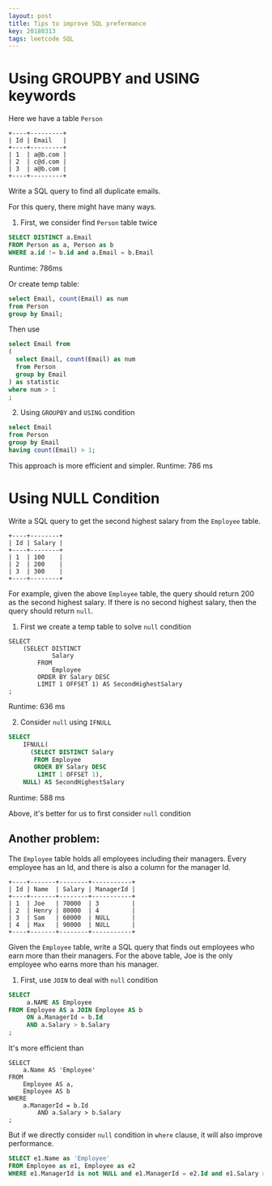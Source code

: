```yaml
---
layout: post
title: Tips to improve SQL prefermance
key: 20180313
tags: leetcode SQL
---
```


# Using GROUPBY and USING keywords

Here we have a table `Person`
```
+----+---------+
| Id | Email   |
+----+---------+
| 1  | a@b.com |
| 2  | c@d.com |
| 3  | a@b.com |
+----+---------+
```

Write a SQL query to find all duplicate emails.

For this query, there might have many ways.
1. First, we consider find `Person` table twice
```sql
SELECT DISTINCT a.Email
FROM Person as a, Person as b
WHERE a.id != b.id and a.Email = b.Email
```
Runtime: 786ms

Or create temp table:
```sql
select Email, count(Email) as num
from Person
group by Email;
```

Then use
```sql
select Email from
(
  select Email, count(Email) as num
  from Person
  group by Email
) as statistic
where num > 1
;
```

2. Using `GROUPBY` and `USING` condition
```sql
select Email
from Person
group by Email
having count(Email) > 1;
```
This approach is more efficient and simpler.
Runtime: 786 ms

# Using NULL Condition 
Write a SQL query to get the second highest salary from the `Employee` table.
```
+----+--------+
| Id | Salary |
+----+--------+
| 1  | 100    |
| 2  | 200    |
| 3  | 300    |
+----+--------+
```

For example, given the above `Employee` table, the query should return 200 as the second highest salary. If there is no second highest salary, then the query should return `null`.

1. First we create a temp table to solve `null` condition
```
SELECT
    (SELECT DISTINCT
            Salary
        FROM
            Employee
        ORDER BY Salary DESC
        LIMIT 1 OFFSET 1) AS SecondHighestSalary
;
```

Runtime: 636 ms

2. Consider `null` using `IFNULL`
```sql
SELECT
    IFNULL(
      (SELECT DISTINCT Salary
       FROM Employee
       ORDER BY Salary DESC
        LIMIT 1 OFFSET 1),
    NULL) AS SecondHighestSalary
```
Runtime: 588 ms

Above, it's better for us to first consider `null` condition

## Another problem:

The `Employee` table holds all employees including their managers. Every employee has an Id, and there is also a column for the manager Id.

```
+----+-------+--------+-----------+
| Id | Name  | Salary | ManagerId |
+----+-------+--------+-----------+
| 1  | Joe   | 70000  | 3         |
| 2  | Henry | 80000  | 4         |
| 3  | Sam   | 60000  | NULL      |
| 4  | Max   | 90000  | NULL      |
+----+-------+--------+-----------+
```

Given the `Employee` table, write a SQL query that finds out employees who earn more than their managers. For the above table, Joe is the only employee who earns more than his manager.

1. First, use `JOIN` to deal with `null` condition
```sql
SELECT
     a.NAME AS Employee
FROM Employee AS a JOIN Employee AS b
     ON a.ManagerId = b.Id
     AND a.Salary > b.Salary
;
```

It's more efficient than

```
SELECT
    a.Name AS 'Employee'
FROM
    Employee AS a,
    Employee AS b
WHERE
    a.ManagerId = b.Id
        AND a.Salary > b.Salary
;
```

But if we directly consider `null` condition in `where` clause, it will also improve performance.

```sql
SELECT e1.Name as 'Employee'
FROM Employee as e1, Employee as e2
WHERE e1.ManagerId is not NULL and e1.ManagerId = e2.Id and e1.Salary > e2.Salary 
```
